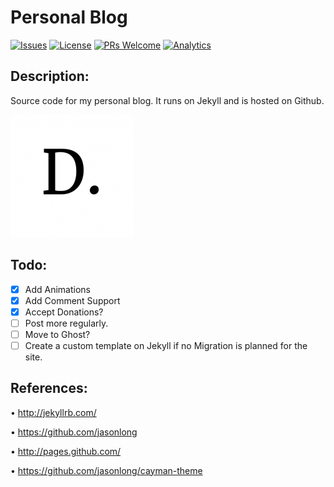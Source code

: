 <h1 id='Repo-title'> Personal Blog</h1>

[![Issues](https://img.shields.io/github/issues/Navneet-Suresh/navneet-suresh.github.io.svg?style=flat-square)](https://github.com/Navneet-Suresh/navneet-suresh.github.io/issues/?utm_source=Links-Website&utm_medium=badge&utm_campaign=One-bio-link) [![License](https://img.shields.io/github/license/Navneet-Suresh/navneet-suresh.github.io.svg?style=flat-square)](https://github.com/Navneet-Suresh/navneet-suresh.github.io/blob/master/LICENSE.md?utm_source=Links-Website&utm_medium=badge&utm_campaign=One-bio-link) [![PRs Welcome](https://img.shields.io/badge/PRs-welcome-brightgreen.svg?style=flat-square)](http://makeapullrequest.com) [![Analytics](https://ga-beacon.appspot.com/UA-148019710-1/navneet-suresh.github.io/readme)](https://github.com/igrigorik/ga-beacon)

<h2 id='Repo-Description'> Description:</h2>

Source code for my personal blog. It runs on Jekyll and is hosted on Github.

<kbd><img src='/assets/favicons/favicon-196x196.png'/></kbd>

<h2 id="todo-list">Todo:</h2>

- [x] Add Animations
- [x] Add Comment Support
- [x] Accept Donations?
- [ ] Post more regularly.
- [ ] Move to Ghost?
- [ ] Create a custom template on Jekyll if no Migration is planned for the site.
 
## References:

• http://jekyllrb.com/

• https://github.com/jasonlong

• http://pages.github.com/

• https://github.com/jasonlong/cayman-theme
